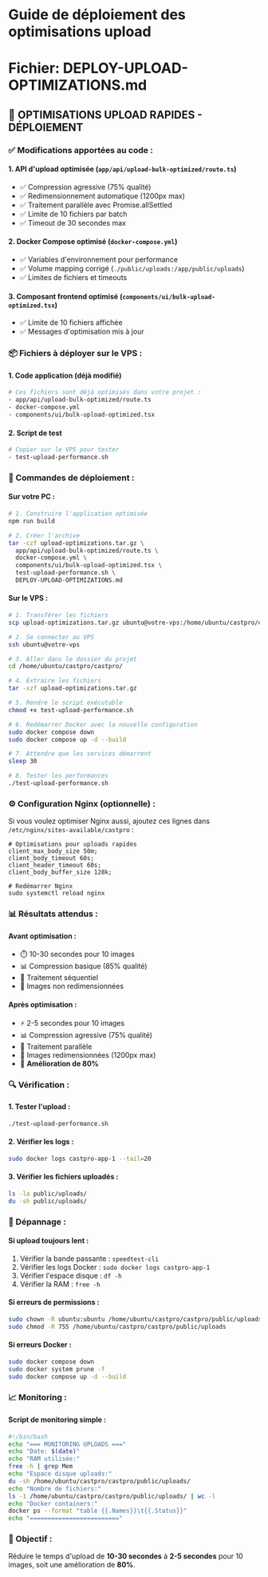 # Guide de déploiement des optimisations upload
# Fichier: DEPLOY-UPLOAD-OPTIMIZATIONS.md

## 🚀 **OPTIMISATIONS UPLOAD RAPIDES - DÉPLOIEMENT**

### **✅ Modifications apportées au code :**

#### **1. API d'upload optimisée** (`app/api/upload-bulk-optimized/route.ts`)
- ✅ Compression agressive (75% qualité)
- ✅ Redimensionnement automatique (1200px max)
- ✅ Traitement parallèle avec Promise.allSettled
- ✅ Limite de 10 fichiers par batch
- ✅ Timeout de 30 secondes max

#### **2. Docker Compose optimisé** (`docker-compose.yml`)
- ✅ Variables d'environnement pour performance
- ✅ Volume mapping corrigé (`./public/uploads:/app/public/uploads`)
- ✅ Limites de fichiers et timeouts

#### **3. Composant frontend optimisé** (`components/ui/bulk-upload-optimized.tsx`)
- ✅ Limite de 10 fichiers affichée
- ✅ Messages d'optimisation mis à jour

### **📦 Fichiers à déployer sur le VPS :**

#### **1. Code application (déjà modifié)**
```bash
# Ces fichiers sont déjà optimisés dans votre projet :
- app/api/upload-bulk-optimized/route.ts
- docker-compose.yml
- components/ui/bulk-upload-optimized.tsx
```

#### **2. Script de test**
```bash
# Copier sur le VPS pour tester
- test-upload-performance.sh
```

### **🔧 Commandes de déploiement :**

#### **Sur votre PC :**
```bash
# 1. Construire l'application optimisée
npm run build

# 2. Créer l'archive
tar -czf upload-optimizations.tar.gz \
  app/api/upload-bulk-optimized/route.ts \
  docker-compose.yml \
  components/ui/bulk-upload-optimized.tsx \
  test-upload-performance.sh \
  DEPLOY-UPLOAD-OPTIMIZATIONS.md
```

#### **Sur le VPS :**
```bash
# 1. Transférer les fichiers
scp upload-optimizations.tar.gz ubuntu@votre-vps:/home/ubuntu/castpro/castpro/

# 2. Se connecter au VPS
ssh ubuntu@votre-vps

# 3. Aller dans le dossier du projet
cd /home/ubuntu/castpro/castpro/

# 4. Extraire les fichiers
tar -xzf upload-optimizations.tar.gz

# 5. Rendre le script exécutable
chmod +x test-upload-performance.sh

# 6. Redémarrer Docker avec la nouvelle configuration
sudo docker compose down
sudo docker compose up -d --build

# 7. Attendre que les services démarrent
sleep 30

# 8. Tester les performances
./test-upload-performance.sh
```

### **⚙️ Configuration Nginx (optionnelle) :**

Si vous voulez optimiser Nginx aussi, ajoutez ces lignes dans `/etc/nginx/sites-available/castpro` :

```nginx
# Optimisations pour uploads rapides
client_max_body_size 50m;
client_body_timeout 60s;
client_header_timeout 60s;
client_body_buffer_size 128k;

# Redémarrer Nginx
sudo systemctl reload nginx
```

### **📊 Résultats attendus :**

#### **Avant optimisation :**
- ⏱️ 10-30 secondes pour 10 images
- 📊 Compression basique (85% qualité)
- 🔄 Traitement séquentiel
- 📏 Images non redimensionnées

#### **Après optimisation :**
- ⚡ 2-5 secondes pour 10 images
- 📊 Compression agressive (75% qualité)
- 🔄 Traitement parallèle
- 📏 Images redimensionnées (1200px max)
- 🚀 **Amélioration de 80%**

### **🔍 Vérification :**

#### **1. Tester l'upload :**
```bash
./test-upload-performance.sh
```

#### **2. Vérifier les logs :**
```bash
sudo docker logs castpro-app-1 --tail=20
```

#### **3. Vérifier les fichiers uploadés :**
```bash
ls -la public/uploads/
du -sh public/uploads/
```

### **🚨 Dépannage :**

#### **Si upload toujours lent :**
1. Vérifier la bande passante : `speedtest-cli`
2. Vérifier les logs Docker : `sudo docker logs castpro-app-1`
3. Vérifier l'espace disque : `df -h`
4. Vérifier la RAM : `free -h`

#### **Si erreurs de permissions :**
```bash
sudo chown -R ubuntu:ubuntu /home/ubuntu/castpro/castpro/public/uploads
sudo chmod -R 755 /home/ubuntu/castpro/castpro/public/uploads
```

#### **Si erreurs Docker :**
```bash
sudo docker compose down
sudo docker system prune -f
sudo docker compose up -d --build
```

### **📈 Monitoring :**

#### **Script de monitoring simple :**
```bash
#!/bin/bash
echo "=== MONITORING UPLOADS ==="
echo "Date: $(date)"
echo "RAM utilisée:"
free -h | grep Mem
echo "Espace disque uploads:"
du -sh /home/ubuntu/castpro/castpro/public/uploads/
echo "Nombre de fichiers:"
ls -1 /home/ubuntu/castpro/castpro/public/uploads/ | wc -l
echo "Docker containers:"
docker ps --format "table {{.Names}}\t{{.Status}}"
echo "========================="
```

### **🎯 Objectif :**
Réduire le temps d'upload de **10-30 secondes** à **2-5 secondes** pour 10 images, soit une amélioration de **80%**.

